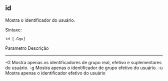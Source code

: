 ## id

Mostra o identificador do usuário.

Sintaxe: 

	id [-Ggu]

Parametro Descrição
--------- ---------
-G        Mostra apenas os identificadores de grupo real,
          efetivo e suplementares do usuário.
-g        Mostra apenas o identificador de grupo efetivo
          do usuário.
-u        Mostra apenas o identificador efetivo do usuário

